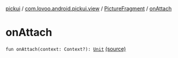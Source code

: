 [pickui](../../index.md) / [com.lovoo.android.pickui.view](../index.md) / [PictureFragment](index.md) / [onAttach](./on-attach.md)

# onAttach

`fun onAttach(context: Context?): `[`Unit`](https://kotlinlang.org/api/latest/jvm/stdlib/kotlin/-unit/index.html) [(source)](https://github.com/lovoo/android-pickpic/blob/master/pickui/src/main/kotlin/com/lovoo/android/pickui/view/PictureFragment.kt#L69)